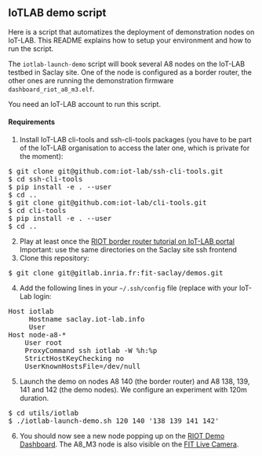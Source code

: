 ## IoTLAB demo script

Here is a script that automatizes the deployment of demonstration nodes on
IoT-LAB. This README explains how to setup your environment and how to run
the script.

The `iotlab-launch-demo` script will book several A8 nodes on the IoT-LAB testbed
in Saclay site. One of the node is configured as a border router, the other ones
are running the demonstration firmware `dashboard_riot_a8_m3.elf`.

You need an IoT-LAB account to run this script.

#### Requirements

1. Install IoT-LAB cli-tools and ssh-cli-tools packages (you have to be part of
   the IoT-LAB organisation to access the later one, which is private for the
   moment):
<pre>
$ git clone git@github.com:iot-lab/ssh-cli-tools.git
$ cd ssh-cli-tools
$ pip install -e . --user
$ cd ..
$ git clone git@github.com:iot-lab/cli-tools.git
$ cd cli-tools
$ pip install -e . --user
$ cd ..
</pre>
2. Play at least once the [RIOT border router tutorial on IoT-LAB
   portal](https://www.iot-lab.info/tutorials/riot-public-ipv66lowpan-network-with-a8-m3-nodes/)
   Important: use the same directories on the Saclay site ssh frontend
3. Clone this repository:
<pre>
$ git clone git@gitlab.inria.fr:fit-saclay/demos.git
</pre>
4. Add the following lines in your `~/.ssh/config` file (replace <login> with
   your IoT-Lab login:
<pre>
Host iotlab
     Hostname saclay.iot-lab.info
     User <login>
Host node-a8-* 
    User root
    ProxyCommand ssh iotlab -W %h:%p
    StrictHostKeyChecking no
    UserKnownHostsFile=/dev/null
</pre>
5. Launch the demo on nodes A8 140 (the border router) and A8 138, 139, 141 and
   142 (the demo nodes). We configure an experiment with 120m duration.
<pre>
$ cd utils/iotlab 
$ ./iotlab-launch-demo.sh 120 140 '138 139 141 142' 
</pre>
6. You should now see a new node popping up on the
   [RIOT Demo Dashboard](http://riot-demo.inria.fr). The A8_M3 node is also visible
   on the [FIT Live Camera](http://demo-fit.saclay.inria.fr).

